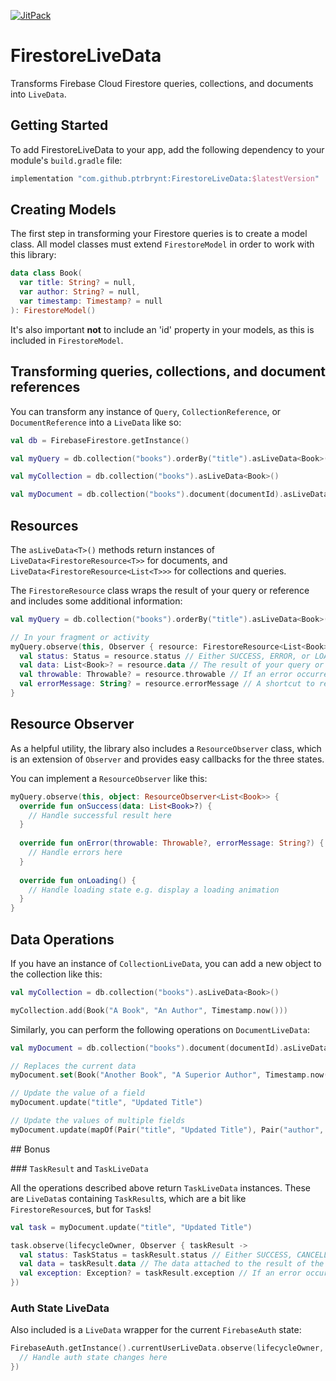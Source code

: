 
[![JitPack](https://img.shields.io/jitpack/v/ptrbrynt/FirestoreLiveData.svg?style=for-the-badge)](https://jitpack.io/#ptrbrynt/FirestoreLiveData)


# FirestoreLiveData

Transforms Firebase Cloud Firestore queries, collections, and documents into `LiveData`.

## Getting Started

To add FirestoreLiveData to your app, add the following dependency to your module's `build.gradle` file:
```gradle
implementation "com.github.ptrbrynt:FirestoreLiveData:$latestVersion"
```

## Creating Models

The first step in transforming your Firestore queries is to create a model class. All model classes must extend `FirestoreModel` in order to work with this library:
```kotlin
data class Book(
  var title: String? = null,
  var author: String? = null,
  var timestamp: Timestamp? = null
): FirestoreModel()
```

It's also important **not** to include an 'id' property in your models, as this is included in `FirestoreModel`.

## Transforming queries, collections, and document references

You can transform any instance of `Query`, `CollectionReference`, or `DocumentReference` into a `LiveData` like so:

```kotlin
val db = FirebaseFirestore.getInstance()

val myQuery = db.collection("books").orderBy("title").asLiveData<Book>()

val myCollection = db.collection("books").asLiveData<Book>()

val myDocument = db.collection("books").document(documentId).asLiveData<Book>()
```

## Resources

The `asLiveData<T>()` methods return instances of `LiveData<FirestoreResource<T>>` for documents, and `LiveData<FirestoreResource<List<T>>>` for collections and queries.

The `FirestoreResource` class wraps the result of your query or reference and includes some additional information:

```kotlin
val myQuery = db.collection("books").orderBy("title").asLiveData<Book>()

// In your fragment or activity
myQuery.observe(this, Observer { resource: FirestoreResource<List<Book>> ->
  val status: Status = resource.status // Either SUCCESS, ERROR, or LOADING
  val data: List<Book>? = resource.data // The result of your query or reference, when status is SUCCESS
  val throwable: Throwable? = resource.throwable // If an error occurred, the details are here, when status is ERROR
  val errorMessage: String? = resource.errorMessage // A shortcut to resource.throwable?.localizedMessage
}
```

## Resource Observer

As a helpful utility, the library also includes a `ResourceObserver` class, which is an extension of `Observer` and provides easy callbacks for the three states.

You can implement a `ResourceObserver` like this:

```kotlin
myQuery.observe(this, object: ResourceObserver<List<Book>> {
  override fun onSuccess(data: List<Book>?) {
    // Handle successful result here
  }
  
  override fun onError(throwable: Throwable?, errorMessage: String?) {
    // Handle errors here
  }
  
  override fun onLoading() {
    // Handle loading state e.g. display a loading animation
  }
}
```

## Data Operations

If you have an instance of `CollectionLiveData`, you can add a new object to the collection like this:
```kotlin
val myCollection = db.collection("books").asLiveData<Book>()

myCollection.add(Book("A Book", "An Author", Timestamp.now()))

```

Similarly, you can perform the following operations on `DocumentLiveData`:

```kotlin
val myDocument = db.collection("books").document(documentId).asLiveData<Book>()

// Replaces the current data
myDocument.set(Book("Another Book", "A Superior Author", Timestamp.now())

// Update the value of a field
myDocument.update("title", "Updated Title")

// Update the values of multiple fields
myDocument.update(mapOf(Pair("title", "Updated Title"), Pair("author", "New Author")))

```

## Bonus

### `TaskResult` and `TaskLiveData`

All the operations described above return `TaskLiveData` instances. These are `LiveData`s containing `TaskResult`s, which are a bit like `FirestoreResource`s, but for `Task`s!
```kotlin
val task = myDocument.update("title", "Updated Title")

task.observe(lifecycleOwner, Observer { taskResult ->
  val status: TaskStatus = taskResult.status // Either SUCCESS, CANCELLED, FAILED, or RUNNING
  val data = taskResult.data // The data attached to the result of the task. Only present for add operations on collections, and will be the reference to the newly added item
  val exception: Exception? = taskResult.exception // If an error occurred, this exception will provide information
})
```

### Auth State LiveData

Also included is a `LiveData` wrapper for the current `FirebaseAuth` state:
```kotlin
FirebaseAuth.getInstance().currentUserLiveData.observe(lifecycleOwner, Observer { currentUser: FirebaseUser ->
  // Handle auth state changes here
})
```

